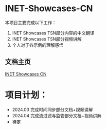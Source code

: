 # INET-Showcases-CN
本项目主要完成以下工作：

1. INET Showcases TSN部分内容的中文翻译
2. INET Showcases TSN部分视频讲解
3. 个人对于各示例的理解感悟

## 文档主页
[INET Showcases CN](https://inet-showcases-cn.readthedocs.io/)

# 项目计划：
+ 2024.03 完成时间同步部分文档+视频讲解
+ 2024.04 完成流过滤与监管部分文档+视频讲解
+ 待定
